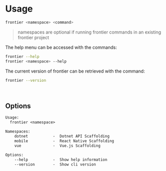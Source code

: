 # Usage

```bash
frontier <namespace> <command>
```
> namespaces are optional if running frontier commands in an existing frontier project

The help menu can be accessed with the commands:

```bash
frontier --help
frontier <namespace> --help
```
The current version of frontier can be retrieved with the command:

```bash
frontier --version
```

&nbsp;
&nbsp;
&nbsp;

## Options
```txt
Usage:
  frontier <namespace>

Namespaces:
    dotnet           -  Dotnet API Scaffolding
    mobile           -  React Native Scaffolding
    vue              -  Vue.js Scaffolding
  
Options:
    --help           -  Show help information
    --version        -  Show cli version
```

